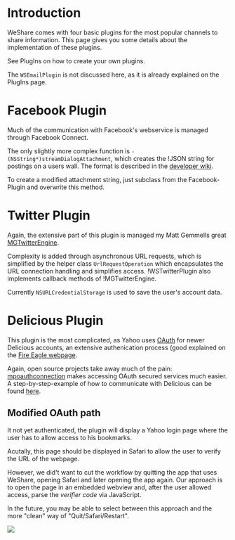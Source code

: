 # Introduction #

WeShare comes with four basic plugins for the most popular channels to share information. This page gives you some details about the implementation of these plugins.

See PlugIns on how to create your own plugins.

The `WSEmailPlugin` is not discussed here, as it is already explained on the PlugIns page.

# Facebook Plugin #

Much of the communication with Facebook's webservice is managed through Facebook Connect.

The only slightly more complex function is `- (NSString*)streamDialogAttachment`, which creates the !JSON string for postings on a users wall. The format is described in the [developer wiki](http://wiki.developers.facebook.com/index.php/Attachment_%28Streams%29).

To create a modified attachment string, just subclass from the Facebook-Plugin and overwrite this method.

# Twitter Plugin #

Again, the extensive part of this plugin is managed my Matt Gemmells great [MGTwitterEngine](http://mattgemmell.com/source).

Complexity is added through asynchronous URL requests, which is simplified by the helper class `UrlRequestOperation` which encapsulates the URL connection handling and simplifies access. !WSTwitterPlugin also implements callback methods of !MGTwitterEngine.

Currently `NSURLCredentialStorage` is used to save the user's account data.

# Delicious Plugin #

This plugin is the most complicated, as Yahoo uses [OAuth](http://oauth.net/) for newer Delicious accounts, an extensive authenication process (good explained on the [Fire Eagle webpage](http://fireeagle.yahoo.net/developer/documentation/oauth_best_practice).

Again, open source projects take away much of the pain: [mpoauthconnection](http://code.google.com/p/mpoauthconnection/) makes accessing OAuth secured services much easier. A step-by-step-example of how to communicate with Delicious can be found [here](http://delicious.com/help/oauthapi).

## Modified OAuth path ##

It not yet authenticated, the plugin will display a Yahoo login page where the user has to allow access to his bookmarks.

Acutally, this page should be displayed in Safari to allow the user to verify the URL of the webpage.

However, we did't want to cut the workflow by quitting the app that uses WeShare, opening Safari and later opening the app again.
Our approach is to open the page in an embedded webview and, after the user allowed access, parse the _verifier code_ via JavaScript.

In the future, you may be able to select between this approach and the more "clean" way of "Quit/Safari/Restart".

[![](http://wesharemobile.googlecode.com/hg/weshare-mobile-iphone/docs/supp_by_neofonie_open.png)](http://open.neofonie.de)